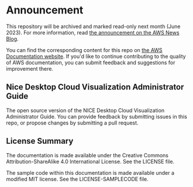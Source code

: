 # Announcement

This repository will be archived and marked read-only next month (June 2023). For more information, read [the announcement on the AWS News Blog](https://aws.amazon.com/blogs/aws/retiring-the-aws-documentation-on-github/).

You can find the corresponding content for this repo on [the AWS Documentation website](https://docs.aws.amazon.com/dcv/latest/adminguide). If you'd like to continue contributing to the quality of AWS documentation, you can submit feedback and suggestions for improvement there.

## Nice Desktop Cloud Visualization Administrator Guide

The open source version of the NICE Desktop Cloud Visualization Administrator Guide. You can provide feedback by submitting issues in this repo, or propose changes by submitting a pull request.

## License Summary

The documentation is made available under the Creative Commons Attribution-ShareAlike 4.0 International License. See the LICENSE file.

The sample code within this documentation is made available under a modified MIT license. See the LICENSE-SAMPLECODE file.
